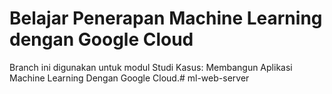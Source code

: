 # Belajar Penerapan Machine Learning dengan Google Cloud

Branch ini digunakan untuk modul Studi Kasus: Membangun Aplikasi Machine Learning Dengan Google Cloud.# ml-web-server
